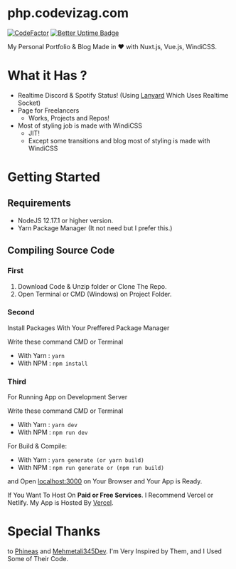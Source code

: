 # php.codevizag.com


[![CodeFactor](https://www.codefactor.io/repository/github/phpxcoder/php/badge)](https://www.codefactor.io/repository/github/phpxcoder/php)
[![Better Uptime Badge](https://betteruptime.com/status-badges/v1/monitor/gceh.svg)](https://betteruptime.com/?utm_source=status_badge)

My Personal Portfolio & Blog Made in ♥ with Nuxt.js, Vue.js, WindiCSS.


# What it Has ?

- Realtime Discord & Spotify Status! (Using [Lanyard](https://github.com/Phineas/lanyard) Which Uses Realtime Socket)
- Page for Freelancers
    - Works, Projects and Repos!
- Most of styling job is made with WindiCSS
    - JIT!
    - Except some transitions and blog most of styling is made with WindiCSS

# Getting Started

## Requirements

- NodeJS 12.17.1 or higher version.
- Yarn Package Manager (It not need but I prefer this.)

## Compiling Source Code

### First
 1. Download Code & Unzip folder or Clone The Repo.
 2. Open Terminal or CMD (Windows) on Project Folder.  
### Second
Install Packages With Your Preffered Package Manager

Write these command CMD or Terminal
 - With Yarn : ```yarn```
 - With NPM : ```npm install```

### Third
For Running App on Development Server

Write these command CMD or Terminal

 - With Yarn : ```yarn dev```
 - With NPM : ```npm run dev```

For Build & Compile:

 - With Yarn : ```yarn generate (or yarn build)```
 - With NPM : ```npm run generate or (npm run build)```

and Open [localhost:3000](http://localhost:3000) on Your Browser and Your App is Ready.

If You Want To Host On **Paid or Free Services**. I Recommend Vercel or Netlify. My App is Hosted By [Vercel](https://vercel.com).

# Special Thanks
to [Phineas](https://github.com/Phineas) and [Mehmetali345Dev](https://github.com/Mehmetali345Dev). I'm Very Inspired by Them, and I Used Some of Their Code.
